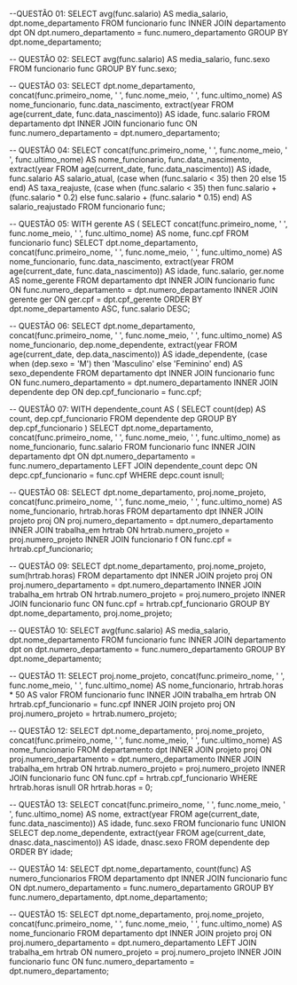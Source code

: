--QUESTÃO 01:
SELECT avg(func.salario) AS media_salario, dpt.nome_departamento
FROM funcionario func 
INNER JOIN departamento dpt 
ON dpt.numero_departamento = func.numero_departamento
GROUP BY dpt.nome_departamento;

-- QUESTÃO 02:
SELECT avg(func.salario) AS media_salario, func.sexo
FROM funcionario func
GROUP BY func.sexo;

-- QUESTÃO 03:
SELECT dpt.nome_departamento,
       concat(func.primeiro_nome, ' ', func.nome_meio, ' ', func.ultimo_nome) AS nome_funcionario,
       func.data_nascimento,
       extract(year FROM age(current_date, func.data_nascimento)) AS idade,
       func.salario
FROM departamento dpt
INNER JOIN funcionario func
ON func.numero_departamento = dpt.numero_departamento;

-- QUESTÃO 04:
SELECT concat(func.primeiro_nome, ' ', func.nome_meio, ' ', func.ultimo_nome) AS nome_funcionario,
       func.data_nascimento,
       extract(year FROM age(current_date, func.data_nascimento)) AS idade,
       func.salario AS salario_atual,
       (case when (func.salario < 35) then 20
        else 15
        end) AS taxa_reajuste,
       (case when (func.salario < 35) then func.salario + (func.salario * 0.2)
        else func.salario + (func.salario * 0.15)
        end) AS salario_reajustado 
FROM funcionario func; 

-- QUESTÃO 05:
WITH gerente AS (
     SELECT concat(func.primeiro_nome, ' ', func.nome_meio, ' ', func.ultimo_nome) AS nome,
            func.cpf
     FROM funcionario func)
SELECT dpt.nome_departamento,
       concat(func.primeiro_nome, ' ', func.nome_meio, ' ', func.ultimo_nome) AS nome_funcionario,
       func.data_nascimento,
       extract(year FROM age(current_date, func.data_nascimento)) AS idade,
       func.salario,
       ger.nome AS nome_gerente
FROM departamento dpt
INNER JOIN funcionario func 
ON func.numero_departamento = dpt.numero_departamento
INNER JOIN gerente ger ON ger.cpf = dpt.cpf_gerente
ORDER BY dpt.nome_departamento ASC, func.salario DESC;

-- QUESTÃO 06:
SELECT dpt.nome_departamento,
       concat(func.primeiro_nome, ' ', func.nome_meio, ' ', func.ultimo_nome) AS nome_funcionario,
       dep.nome_dependente,
       extract(year FROM age(current_date, dep.data_nascimento)) AS idade_dependente,
       (case
        when (dep.sexo = 'M') then 'Masculino'
        else 'Feminino'
        end) AS sexo_dependente
FROM departamento dpt
INNER JOIN funcionario func
ON func.numero_departamento = dpt.numero_departamento
INNER JOIN dependente dep ON dep.cpf_funcionario = func.cpf;

-- QUESTÃO 07:
WITH dependente_count AS (
    SELECT count(dep) AS count,
           dep.cpf_funcionario
    FROM dependente dep
    GROUP BY dep.cpf_funcionario
)
SELECT dpt.nome_departamento,
       concat(func.primeiro_nome, ' ', func.nome_meio, ' ', func.ultimo_nome) as nome_funcionario,
       func.salario
FROM funcionario func
INNER JOIN departamento dpt ON dpt.numero_departamento = func.numero_departamento
LEFT JOIN dependente_count depc ON depc.cpf_funcionario = func.cpf
WHERE depc.count isnull;

-- QUESTÃO 08:
SELECT dpt.nome_departamento,
       proj.nome_projeto,
       concat(func.primeiro_nome, ' ', func.nome_meio, ' ', func.ultimo_nome) AS nome_funcionario,
       hrtrab.horas
FROM departamento dpt
INNER JOIN projeto proj
ON proj.numero_departamento = dpt.numero_departamento
INNER JOIN trabalha_em hrtrab 
ON hrtrab.numero_projeto = proj.numero_projeto
INNER JOIN funcionario f
ON func.cpf = hrtrab.cpf_funcionario;

-- QUESTÃO 09:
SELECT dpt.nome_departamento,
       proj.nome_projeto,
       sum(hrtrab.horas)
FROM departamento dpt
INNER JOIN projeto proj
ON proj.numero_departamento = dpt.numero_departamento
INNER JOIN trabalha_em hrtrab 
ON hrtrab.numero_projeto = proj.numero_projeto
INNER JOIN funcionario func
ON func.cpf = hrtrab.cpf_funcionario
GROUP BY dpt.nome_departamento, proj.nome_projeto;


-- QUESTÃO 10:
SELECT avg(func.salario) AS media_salario, dpt.nome_departamento
FROM funcionario func
INNER JOIN departamento dpt
on dpt.numero_departamento = func.numero_departamento
GROUP BY dpt.nome_departamento;


-- QUESTÃO 11:
SELECT proj.nome_projeto,
       concat(func.primeiro_nome, ' ', func.nome_meio, ' ', func.ultimo_nome) AS nome_funcionario,
       hrtrab.horas * 50 AS valor
FROM funcionario func
INNER JOIN trabalha_em hrtrab
ON hrtrab.cpf_funcionario = func.cpf
INNER JOIN projeto proj
ON proj.numero_projeto  = hrtrab.numero_projeto;

-- QUESTÃO 12:
SELECT dpt.nome_departamento,
       proj.nome_projeto,
       concat(func.primeiro_nome, ' ', func.nome_meio, ' ', func.ultimo_nome) AS nome_funcionario
FROM departamento dpt
INNER JOIN projeto proj
ON proj.numero_departamento = dpt.numero_departamento
INNER JOIN trabalha_em hrtrab ON
hrtrab.numero_projeto = proj.numero_projeto
INNER JOIN funcionario func
ON func.cpf = hrtrab.cpf_funcionario
WHERE hrtrab.horas isnull OR hrtrab.horas = 0;

-- QUESTÃO 13:
SELECT concat(func.primeiro_nome, ' ', func.nome_meio, ' ', func.ultimo_nome) AS nome,
       extract(year FROM age(current_date, func.data_nascimento)) AS idade,
       func.sexo
FROM funcionario func 
UNION
SELECT dep.nome_dependente,
	   extract(year FROM age(current_date, dnasc.data_nascimento)) AS idade,
	   dnasc.sexo
FROM dependente dep
ORDER BY idade;

-- QUESTÃO 14:
SELECT dpt.nome_departamento, count(func) AS numero_funcionarios
FROM departamento dpt 
INNER JOIN funcionario func
ON dpt.numero_departamento = func.numero_departamento
GROUP BY func.numero_departamento, dpt.nome_departamento;

-- QUESTÃO 15:
SELECT dpt.nome_departamento,
       proj.nome_projeto,
       concat(func.primeiro_nome, ' ', func.nome_meio, ' ', func.ultimo_nome) AS nome_funcionario
FROM departamento dpt
INNER JOIN projeto proj
ON proj.numero_departamento = dpt.numero_departamento
LEFT JOIN trabalha_em hrtrab 
ON numero_projeto = proj.numero_projeto
INNER JOIN funcionario func
ON func.numero_departamento = dpt.numero_departamento;
